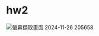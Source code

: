 # hw2
![螢幕擷取畫面 2024-11-26 205658](https://github.com/user-attachments/assets/86c9bdf7-1cf6-4a6c-80c2-c8f37ec4f8bd)
